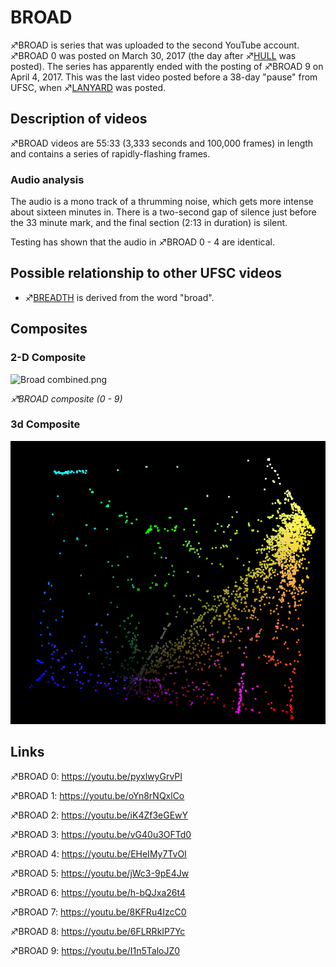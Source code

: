 # BROAD

♐BROAD is series that was uploaded to the second YouTube account. ♐BROAD
0 was posted on March 30, 2017 (the day after ♐[HULL](HULL "wikilink")
was posted). The series has apparently ended with the posting of ♐BROAD
9 on April 4, 2017. This was the last video posted before a 38-day
"pause" from UFSC, when ♐[LANYARD](LANYARD "wikilink") was posted.

## Description of videos

♐BROAD videos are 55:33 (3,333 seconds and 100,000 frames) in length and
contains a series of rapidly-flashing frames.

### Audio analysis

The audio is a mono track of a thrumming noise, which gets more intense
about sixteen minutes in. There is a two-second gap of silence just
before the 33 minute mark, and the final section (2:13 in duration) is
silent.

Testing has shown that the audio in ♐BROAD 0 - 4 are identical.

## Possible relationship to other UFSC videos

  - ♐[BREADTH](BREADTH "wikilink") is derived from the word "broad".

## Composites

### 2-D Composite

![ Broad combined.png](_Broad_combined.png " Broad combined.png")

*♐BROAD composite (0 - 9)*

### 3d Composite

![Broad\_3d.PNG](Broad_3d.PNG "Broad_3d.PNG")

## Links

♐BROAD 0: <https://youtu.be/pyxlwyGrvPI>

♐BROAD 1: <https://youtu.be/oYn8rNQxlCo>

♐BROAD 2: <https://youtu.be/iK4Zf3eGEwY>

♐BROAD 3: <https://youtu.be/vG40u3OFTd0>

♐BROAD 4: <https://youtu.be/EHeIMy7TvOI>

♐BROAD 5: <https://youtu.be/jWc3-9pE4Jw>

♐BROAD 6: <https://youtu.be/h-bQJxa26t4>

♐BROAD 7: <https://youtu.be/8KFRu4IzcC0>

♐BROAD 8: <https://youtu.be/6FLRRkIP7Yc>

♐BROAD 9: <https://youtu.be/I1n5TaloJZ0>

